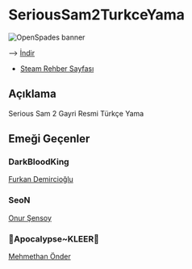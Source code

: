 # SeriousSam2TurkceYama
![OpenSpades banner](https://steamuserimages-a.akamaihd.net/ugc/776243048948960700/44F206684F4EEA129C13058E1D918748E41CA670/)

--> [İndir](https://github.com/Darkbloodking00/SeriousSam2TurkceYama/releases)
- [Steam Rehber Sayfası](https://steamcommunity.com/sharedfiles/filedetails/?id=1276710601)
## Açıklama

 Serious Sam 2 Gayri Resmi Türkçe Yama

## Emeği Geçenler

### DarkBloodKing
[Furkan Demircioğlu](https://steamcommunity.com/id/DarkBlood007/)

### SeoN
[Onur Şensoy](https://steamcommunity.com/id/DarkBlood007/)

### 🖤Apocalypse~KLEER🖤
[Mehmethan Önder](https://steamcommunity.com/id/DarkBlood007/)


 

